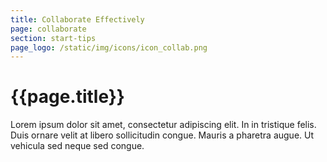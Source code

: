 ```yaml
---
title: Collaborate Effectively
page: collaborate
section: start-tips
page_logo: /static/img/icons/icon_collab.png
---
```


# {{page.title}}

Lorem ipsum dolor sit amet, consectetur adipiscing elit. In in tristique felis. Duis ornare velit at libero sollicitudin congue. Mauris a pharetra augue. Ut vehicula sed neque sed congue. 

